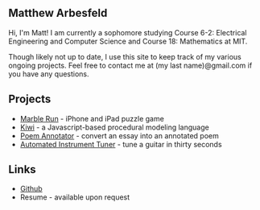 Matthew Arbesfeld
-----------------
Hi, I'm Matt! I am currently a sophomore studying Course 6-2: Electrical Engineering and Computer Science and Course 18: Mathematics at MIT.

Though likely not up to date, I use this site to keep track of my various ongoing projects. Feel free to contact me at (my last name)@gmail.com if you have any questions.

## Projects
+ [Marble Run](/marble) - iPhone and iPad puzzle game
+ [Kiwi](/kiwi) - a Javascript-based procedural modeling language
+ [Poem Annotator](/poem) - convert an essay into an annotated poem
+ [Automated Instrument Tuner](https://www.youtube.com/watch?v=X6Sef_D2_PM) - tune a guitar in thirty seconds

## Links
+ [Github](https://github.com/arbesfeld)
+ Resume - available upon request
